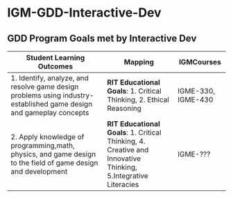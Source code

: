 # IGM-GDD-Interactive-Dev

## GDD Program Goals met by Interactive Dev


Student Learning Outcomes | Mapping | IGMCourses
--- | --- | ------
1.&nbsp;Identify, analyze, and resolve game design problems using industry- established game design and gameplay concepts | **RIT Educational Goals**: 1. Critical Thinking, 2. Ethical Reasoning | IGME-330, IGME-430
2.&nbsp;Apply knowledge of programming,math, physics, and game design to the field of game design and development | **RIT Educational Goals**: 1. Critical Thinking, 4. Creative and Innovative Thinking, 5.Integrative Literacies | IGME-???





